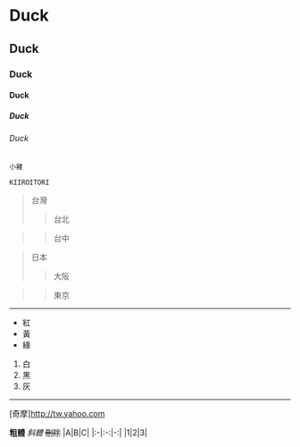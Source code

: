 # Duck
## Duck
### Duck
#### Duck
##### Duck
###### Duck

`小雞`
```
KIIROITORI
```

>台灣
>>台北

>>台中

>日本
>>大阪

>>東京
---
- 紅
- 黃
- 綠
1. 白
2. 黑
3. 灰
***
[奇摩]<http://tw.yahoo.com>

**粗體**
*斜體*
~~刪除~~
|A|B|C|
|:-|:-:|-:|
|1|2|3|

